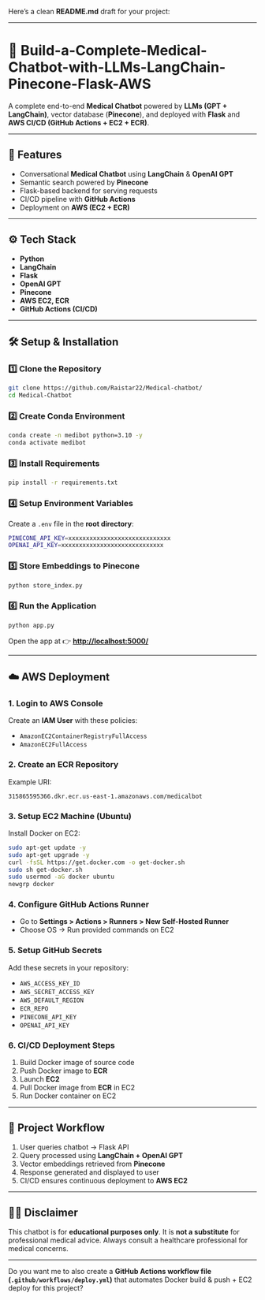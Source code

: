 Here’s a clean **README.md** draft for your project:

---

# 🏥 Build-a-Complete-Medical-Chatbot-with-LLMs-LangChain-Pinecone-Flask-AWS

A complete end-to-end **Medical Chatbot** powered by **LLMs (GPT + LangChain)**, vector database (**Pinecone**), and deployed with **Flask** and **AWS CI/CD (GitHub Actions + EC2 + ECR)**.

---

## 🚀 Features

* Conversational **Medical Chatbot** using **LangChain** & **OpenAI GPT**
* Semantic search powered by **Pinecone**
* Flask-based backend for serving requests
* CI/CD pipeline with **GitHub Actions**
* Deployment on **AWS (EC2 + ECR)**

---

## ⚙️ Tech Stack

* **Python**
* **LangChain**
* **Flask**
* **OpenAI GPT**
* **Pinecone**
* **AWS EC2, ECR**
* **GitHub Actions (CI/CD)**

---

## 🛠️ Setup & Installation

### 1️⃣ Clone the Repository

```bash
git clone https://github.com/Raistar22/Medical-chatbot/
cd Medical-Chatbot
```

### 2️⃣ Create Conda Environment

```bash
conda create -n medibot python=3.10 -y
conda activate medibot
```

### 3️⃣ Install Requirements

```bash
pip install -r requirements.txt
```

### 4️⃣ Setup Environment Variables

Create a `.env` file in the **root directory**:

```bash
PINECONE_API_KEY=xxxxxxxxxxxxxxxxxxxxxxxxxxxxx
OPENAI_API_KEY=xxxxxxxxxxxxxxxxxxxxxxxxxxxxx
```

### 5️⃣ Store Embeddings to Pinecone

```bash
python store_index.py
```

### 6️⃣ Run the Application

```bash
python app.py
```

Open the app at 👉 **[http://localhost:5000/](http://localhost:5000/)**

---

## ☁️ AWS Deployment

### 1. Login to AWS Console

Create an **IAM User** with these policies:

* `AmazonEC2ContainerRegistryFullAccess`
* `AmazonEC2FullAccess`

### 2. Create an ECR Repository

Example URI:

```
315865595366.dkr.ecr.us-east-1.amazonaws.com/medicalbot
```

### 3. Setup EC2 Machine (Ubuntu)

Install Docker on EC2:

```bash
sudo apt-get update -y
sudo apt-get upgrade -y
curl -fsSL https://get.docker.com -o get-docker.sh
sudo sh get-docker.sh
sudo usermod -aG docker ubuntu
newgrp docker
```

### 4. Configure GitHub Actions Runner

* Go to **Settings > Actions > Runners > New Self-Hosted Runner**
* Choose OS → Run provided commands on EC2

### 5. Setup GitHub Secrets

Add these secrets in your repository:

* `AWS_ACCESS_KEY_ID`
* `AWS_SECRET_ACCESS_KEY`
* `AWS_DEFAULT_REGION`
* `ECR_REPO`
* `PINECONE_API_KEY`
* `OPENAI_API_KEY`

### 6. CI/CD Deployment Steps

1. Build Docker image of source code
2. Push Docker image to **ECR**
3. Launch **EC2**
4. Pull Docker image from **ECR** in EC2
5. Run Docker container on EC2

---

## 📌 Project Workflow

1. User queries chatbot → Flask API
2. Query processed using **LangChain + OpenAI GPT**
3. Vector embeddings retrieved from **Pinecone**
4. Response generated and displayed to user
5. CI/CD ensures continuous deployment to **AWS EC2**

---

## 🧑‍⚕️ Disclaimer

This chatbot is for **educational purposes only**. It is **not a substitute** for professional medical advice. Always consult a healthcare professional for medical concerns.

---

Do you want me to also create a **GitHub Actions workflow file (`.github/workflows/deploy.yml`)** that automates Docker build & push + EC2 deploy for this project?
